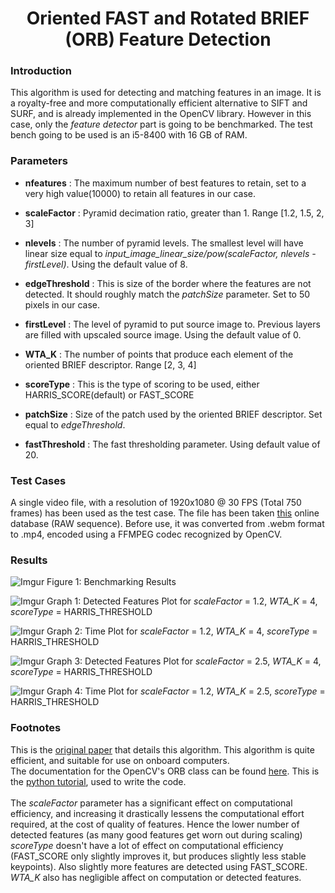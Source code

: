 # <center>Oriented FAST and Rotated BRIEF (ORB) Feature Detection</center>

### __Introduction__
This algorithm is used for detecting and matching features in an image. It is a royalty-free and more computationally efficient alternative to SIFT and SURF, and is already implemented in the OpenCV library. However in this case, only the _feature detector_ part is going to be benchmarked. The test bench going to be used is an i5-8400 with 16 GB of RAM.

### __Parameters__
- __nfeatures__ : The maximum number of best features to retain, set to a very high value(10000) to retain all features in our case.

- __scaleFactor__ : Pyramid decimation ratio, greater than 1. Range [1.2, 1.5, 2, 3]

- __nlevels__ : The number of pyramid levels. The smallest level will have linear size equal to _input_image_linear_size/pow(scaleFactor, nlevels - firstLevel)_. Using the default value of 8.

- __edgeThreshold__ : This is size of the border where the features are not detected. It should roughly match the _patchSize_ parameter. Set to 50 pixels in our case.

- __firstLevel__ : The level of pyramid to put source image to. Previous layers are filled with upscaled source image. Using the default value of 0.

- __WTA_K__ : The number of points that produce each element of the oriented BRIEF descriptor. Range [2, 3, 4]

- __scoreType__ : This is the type of scoring to be used, either HARRIS_SCORE(default) or FAST_SCORE 

- __patchSize__ : Size of the patch used by the oriented BRIEF descriptor. Set equal to _edgeThreshold_.

- __fastThreshold__ : The fast thresholding parameter. Using default value of 20.

### __Test Cases__
A single video file, with a resolution of 1920x1080 @ 30 FPS (Total 750 frames) has been used as the test case. The file has been taken [this](https://motchallenge.net/vis/MOT17-13-SDP) online database (RAW sequence). Before use, it was converted from .webm format to .mp4, encoded using a FFMPEG codec recognized by OpenCV. 

### __Results__
![Imgur](https://i.imgur.com/xtVE2Zk.png)
Figure 1: Benchmarking Results   
[]()    

![Imgur](https://i.imgur.com/oIP0Q7O.png)
Graph 1: Detected Features Plot for _scaleFactor_ = 1.2, _WTA_K_ = 4, _scoreType_ = HARRIS_THRESHOLD
[]()    

![Imgur](https://i.imgur.com/bMxr7UW.png)
Graph 2: Time Plot for _scaleFactor_ = 1.2, _WTA_K_ = 4, _scoreType_ = HARRIS_THRESHOLD
[]()    

![Imgur](https://i.imgur.com/mfMINcw.png)
Graph 3: Detected Features Plot for _scaleFactor_ = 2.5, _WTA_K_ = 4, _scoreType_ = HARRIS_THRESHOLD
[]()    

![Imgur](https://i.imgur.com/ht6phCF.png)
Graph 4: Time Plot for _scaleFactor_ = 1.2, _WTA_K_ = 2.5, _scoreType_ = HARRIS_THRESHOLD

### __Footnotes__
This is the [original paper](https://ieeexplore.ieee.org/document/6126544) that details this algorithm. This algorithm is quite efficient, and suitable for use on onboard computers.   
The documentation for the OpenCV's ORB class can be found [here](https://docs.opencv.org/3.4/db/d95/classcv_1_1ORB.html). This is the [python tutorial](https://docs.opencv.org/3.4/d1/d89/tutorial_py_orb.html), used to write the code.   
[]()  
The _scaleFactor_ parameter has a significant effect on computational efficiency, and increasing it drastically lessens the computational effort required, at the cost of quality of features. Hence the lower number of detected features (as many good features get worn out during scaling)    
_scoreType_ doesn't have a lot of effect on computational efficiency (FAST_SCORE only slightly improves it, but produces slightly less stable keypoints). Also slightly more features are detected using FAST_SCORE.   
_WTA_K_ also has negligible affect on computation or detected features.
